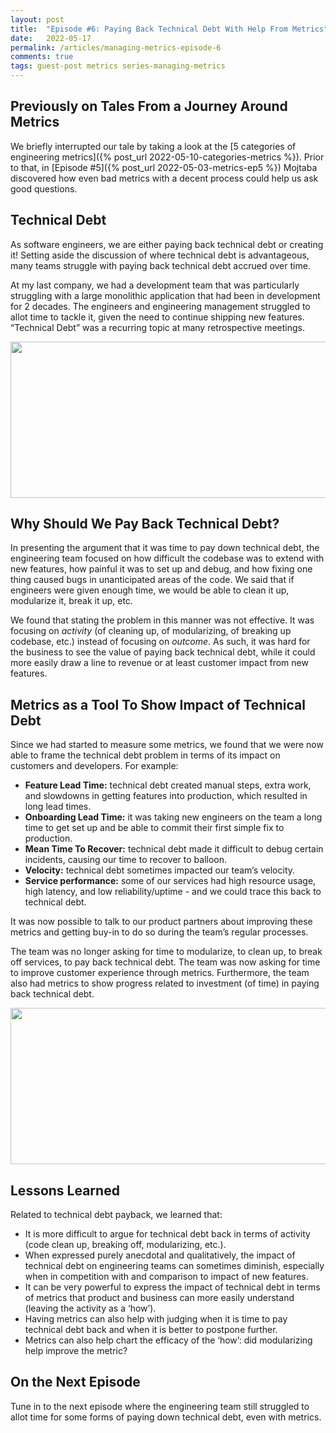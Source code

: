 ```yaml
---
layout: post
title:  "Episode #6: Paying Back Technical Debt With Help From Metrics"
date:   2022-05-17
permalink: /articles/managing-metrics-episode-6
comments: true
tags: guest-post metrics series-managing-metrics
---
```


## Previously on Tales From a Journey Around Metrics

We briefly interrupted our tale by taking a look at the [5 categories of engineering metrics]({% post_url 2022-05-10-categories-metrics %}). Prior to that, in [Episode #5]({% post_url 2022-05-03-metrics-ep5 %}) Mojtaba discovered how even bad metrics with a decent process could help us ask good questions. 

## Technical Debt

As software engineers, we are either paying back technical debt or creating it! Setting aside the discussion of where technical debt is advantageous, many teams struggle with paying back technical debt accrued over time.

At my last company, we had a development team that was particularly struggling with a large monolithic application that had been in development for 2 decades. The engineers and engineering management struggled to allot time to tackle it, given the need to continue shipping new features. “Technical Debt” was a recurring topic at many retrospective meetings. 

<div id="blog-photo">
	<img src="https://cdn.zappy.app/f7bc416cc73a530f78bbc69f8214b7f2.png" alt="" width="600" height="250">
</div>

## Why Should We Pay Back Technical Debt?

In presenting the argument that it was time to pay down technical debt, the engineering team focused on how difficult the codebase was to extend with new features, how painful it was to set up and debug, and how fixing one thing caused bugs in unanticipated areas of the code. We said that if engineers were given enough time, we would be able to clean it up, modularize it, break it up, etc.

We found that stating the problem in this manner was not effective. It was focusing on _activity_ (of cleaning up, of modularizing, of breaking up codebase, etc.) instead of focusing on _outcome_. As such, it was hard for the business to see the value of paying back technical debt, while it could more easily draw a line to revenue or at least customer impact from new features.

## Metrics as a Tool To Show Impact of Technical Debt

Since we had started to measure some metrics, we found that we were now able to frame the technical debt problem in terms of its impact on customers and developers. For example:

- **Feature Lead Time:** technical debt created manual steps, extra work, and slowdowns in getting features into production, which resulted in long lead times.
- **Onboarding Lead Time:** it was taking new engineers on the team a long time to get set up and be able to commit their first simple fix to production.
- **Mean Time To Recover:** technical debt made it difficult to debug certain incidents, causing our time to recover to balloon.
- **Velocity:** technical debt sometimes impacted our team’s velocity.
- **Service performance:** some of our services had high resource usage, high latency, and low reliability/uptime - and we could trace this back to technical debt.

It was now possible to talk to our product partners about improving these metrics and getting buy-in to do so during the team’s regular processes.

The team was no longer asking for time to modularize, to clean up, to break off services, to pay back technical debt. The team was now asking for time to improve customer experience through metrics. Furthermore, the team also had metrics to show progress related to investment (of time) in paying back technical debt. 

<div id="blog-photo">
	<img src="https://cdn.zappy.app/c1c4017ff27c89bca2221f5f9656cf6b.png" alt="" width="600" height="250">
</div>

## Lessons Learned

Related to technical debt payback, we learned that:

- It is more difficult to argue for technical debt back in terms of activity (code clean up, breaking off, modularizing, etc.).
- When expressed purely anecdotal and qualitatively, the impact of technical debt on engineering teams can sometimes diminish, especially when in competition with and comparison to impact of new features.
- It can be very powerful to express the impact of technical debt in terms of metrics that product and business can more easily understand (leaving the activity as a ‘how’).
- Having metrics can also help with judging when it is time to pay technical debt back and when it is better to postpone further.
- Metrics can also help chart the efficacy of the ‘how’: did modularizing help improve the metric? 

## On the Next Episode

Tune in to the next episode where the engineering team still struggled to allot time for some forms of paying down technical debt, even with metrics.
